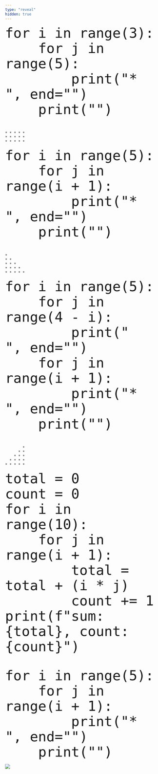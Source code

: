 ```yaml
---
type: "reveal"
hidden: true
---
```


<section>
    <pre><code style="font-size: 45px; line-height: 50px" class="language-python stretch">for i in range(3):
    for j in range(5):
        print("* ", end="")
    print("")
</code></pre>
<br>
    <pre class="fragment"><code class="language-plaintext">* * * * * 
* * * * * 
* * * * *</code></pre>
</section>

<section>
    <pre><code style="font-size: 45px; line-height: 50px" class="language-python stretch">for i in range(5):
    for j in range(i + 1):
        print("* ", end="")
    print("")
</code></pre>
<br>
    <pre class="fragment"><code class="language-plaintext">* 
* * 
* * * 
* * * * 
* * * * * </code></pre>
</section>

<section>
    <pre><code style="font-size: 45px; line-height: 50px" class="language-python stretch">for i in range(5):
    for j in range(4 - i):
        print("  ", end="")
    for j in range(i + 1):
        print("* ", end="")
    print("")
</code></pre>
<br>
    <pre class="fragment"><code class="language-plaintext">        * 
      * * 
    * * * 
  * * * * 
* * * * * </code></pre>
</section>

<section>
    <pre><code style="font-size: 45px; line-height: 50px" class="language-python stretch">total = 0
count = 0
for i in range(10):
    for j in range(i + 1):
        total = total + (i * j)
        count += 1
print(f"sum: {total}, count: {count}")
</code></pre>
<br>
    <pre class="fragment"><code style="font-size: 45px; line-height: 50px" class="language-python stretch">for i in range(5):
    for j in range(i + 1):
        print("* ", end="")
    print("")
</code></pre>

<img class="fragment plain" src="/intro-python/images/05/output.png">

</section>

